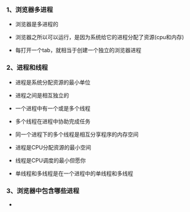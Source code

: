 ### 1、浏览器多进程

* 浏览器是多进程的

* 浏览器之所以可以运行，是因为系统给它的进程分配了资源(cpu和内存)

* 每打开一个tab，就相当于创建一个独立的浏览器进程

### 2、进程和线程

* 进程是系统分配资源的最小单位

* 进程之间是相互独立的

* 一个进程中有一个或是多个线程

* 多个线程在进程中协助完成任务

* 同一个进程下的多个线程是相互分享程序的内存空间

* 进程是CPU分配资源的最小空间

* 线程是CPU调度的最小但愿你

* 单线程和多线程是在一个进程中的单线程和多线程

### 3、浏览器中包含哪些进程

* 
